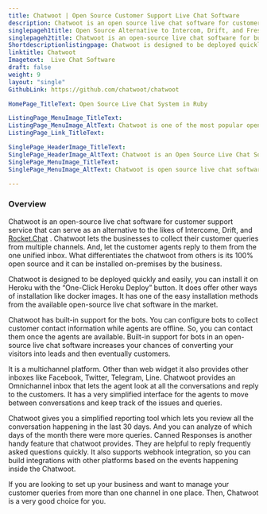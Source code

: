 ```yaml
---
title: Chatwoot | Open Source Customer Support Live Chat Software
description: Chatwoot is an open source live chat software for customer support. It provides multiple instant messaging channels like web widget, facebook, twitter, etc.
singlepageh1title: Open Source Alternative to Intercom, Drift, and Freshchat
singlepageh2title: Chatwoot is an open-source live chat software for businesses. It supports multiple communication channels like Facebook and Twitter in a unified Omni inbox.
Shortdescriptionlistingpage: Chatwoot is designed to be deployed quickly and easily, you can install it on Heroku with the “One-Click Heroku Deploy” button. It does offer other ways of installation like docker images.
linktitle: Chatwoot
Imagetext:  Live Chat Software 
draft: false
weight: 9
layout: "single"
GithubLink: https://github.com/chatwoot/chatwoot

HomePage_TitleText: Open Source Live Chat System in Ruby

ListingPage_MenuImage_TitleText: 
ListingPage_MenuImage_AltText: Chatwoot is one of the most popular open source live chat software.
ListingPage_Link_TitleText: 

SinglePage_HeaderImage_TitleText: 
SinglePage_HeaderImage_AltText: Chatwoot is an Open Source Live Chat Software for Businesses
SinglePage_MenuImage_TitleText: 
SinglePage_MenuImage_AltText: Chatwoot is open source live chat software that supports customer chat out of box

---
```

### **Overview**

Chatwoot is an open-source live chat software for customer support service that can serve as an alternative to the likes of Intercome, Drift, and [Rocket.Chat](https://products.containerize.com/live-chat/rocketchat) . Chatwoot lets the businesses to collect their customer queries from multiple channels. And, let the customer agents reply to them from the one unified inbox. What differentiates the chatwoot from others is its 100% open source and it can be installed on-premises by the business.

Chatwoot is designed to be deployed quickly and easily, you can install it on Heroku with the “One-Click Heroku Deploy” button. It does offer other ways of installation like docker images. It has one of the easy installation methods from the available open-source live chat software in the market.

Chatwoot has built-in support for the bots. You can configure bots to collect customer contact information while agents are offline. So, you can contact them once the agents are available. Built-in support for bots in an open-source live chat software increases your chances of converting your visitors into leads and then eventually customers.

It is a multichannel platform. Other than web widget it also provides other inboxes like Facebook, Twitter, Telegram, Line. Chatwoot provides an Omnichannel inbox that lets the agent look at all the conversations and reply to the customers. It has a very simplified interface for the agents to move between conversations and keep track of the issues and queries.

Chatwoot gives you a simplified reporting tool which lets you review all the conversation happening in the last 30 days. And you can analyze of which days of the month there were more queries. Canned Responses is another handy feature that chatwoot provides. They are helpful to reply frequently asked questions quickly. It also supports webhook integration, so you can build integrations with other platforms based on the events happening inside the Chatwoot.

If you are looking to set up your business and want to manage your customer queries from more than one channel in one place. Then, Chatwoot is a very good choice for you.
 
